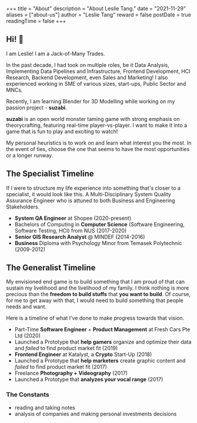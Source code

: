 +++
title = "About"
description = "About Leslie Tang."
date = "2021-11-29"
aliases = ["about-us"]
author = "Leslie Tang"
reward = false
postDate = true
readingTime = false
+++

## Hi! 👋

I am Leslie! I am a Jack-of-Many Trades. 

In the past decade, I had took on multiple roles, be it Data Analysis, Implementing Data Pipelines and Infrastructure, Frontend Development, HCI Research, Backend Development, even Sales and Marketing! I also experienced working in SME of various sizes, start-ups, Public Sector and MNCs. 

Recently, I am learning Blender for 3D Modelling while working on my passion project - **suzabi**.  

**suzabi** is an open world monster taming game with strong emphasis on theorycrafting, featuring real-time player-vs-player. I want to make it into a game that is fun to play and exciting to watch!  

My personal heuristics is to work on and learn what interest you the most. In the event of ties, choose the one that seems to have the most opportunities or a longer runway.

## The Specialist Timeline

If I were to structure my life experience into something that's closer to a specialist, it would look like this. A Multi-Disciplinary System Quality Assurance Engineer who is attuned to both Business and Engineering Stakeholders.

- **System QA Engineer** at Shopee (2020-present)
- Bachelors of Computing in **Computer Science** (Software Engineering, Software Testing, HCI) from NUS (2017-2020)
- **Senior GIS Research Analyst** @ MINDEF (2014-2016)
- **Business** Diploma with Psychology Minor from Temasek Polytechnic (2009-2012)

## The Generalist Timeline

My envisioned end game is to build something that I am proud of that can sustain my livelihood and the livelihood of my family. I think nothing is more precious than the **freedom to build stuffs** that **you want to build**. Of course, for me to get away with that, I would need to build something that people needs and want. 

Here is a timeline of what I've done to make progress towards that vision.

- Part-Time **Software Engineer** + **Product Management** at Fresh Cars Pte Ltd (2020)
- Launched a Prototype that **help gamers** organize and optimize their data and _failed_ to find product market fit (2019)
- **Frontend Engineer** at Katalyst, a **Crypto** Start-Up (2018)
- Launched a Prototype that **help marketers** create graphic content and _failed_ to find product market fit (2017)
- Freelance **Photography + Videography** (2017)
- Launched a Prototype that **analyzes your vocal range** (2017)


### The Constants

- reading and taking notes
- analysis of companies and making personal investments decisions

